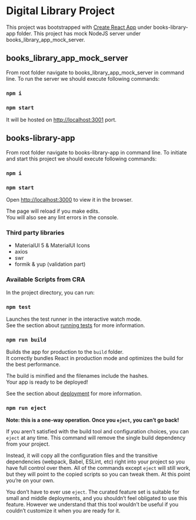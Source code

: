 # Digital Library Project

This project was bootstrapped with [Create React App](https://github.com/facebook/create-react-app) under books-library-app folder.
This project has mock NodeJS server under books_library_app_mock_server.

## books_library_app_mock_server
From root folder navigate to books_library_app_mock_server in command line.
To run the server we should execute following commands:

### `npm i`
### `npm start`
It will be hosted on [http://localhost:3001](http://localhost:3001) port.

## books-library-app 
From root folder navigate to books-library-app in command line.
To initiate and start this project we should execute following commands:

### `npm i`
### `npm start`
Open [http://localhost:3000](http://localhost:3000) to view it in the browser.

The page will reload if you make edits.\
You will also see any lint errors in the console.

### Third party libraries
* MaterialUI 5 & MaterialUI Icons
* axios
* swr
* formik & yup (validation part)

### Available Scripts from CRA

In the project directory, you can run:

### `npm test`

Launches the test runner in the interactive watch mode.\
See the section about [running tests](https://facebook.github.io/create-react-app/docs/running-tests) for more information.

### `npm run build`

Builds the app for production to the `build` folder.\
It correctly bundles React in production mode and optimizes the build for the best performance.

The build is minified and the filenames include the hashes.\
Your app is ready to be deployed!

See the section about [deployment](https://facebook.github.io/create-react-app/docs/deployment) for more information.

### `npm run eject`

**Note: this is a one-way operation. Once you `eject`, you can’t go back!**

If you aren’t satisfied with the build tool and configuration choices, you can `eject` at any time. This command will remove the single build dependency from your project.

Instead, it will copy all the configuration files and the transitive dependencies (webpack, Babel, ESLint, etc) right into your project so you have full control over them. All of the commands except `eject` will still work, but they will point to the copied scripts so you can tweak them. At this point you’re on your own.

You don’t have to ever use `eject`. The curated feature set is suitable for small and middle deployments, and you shouldn’t feel obligated to use this feature. However we understand that this tool wouldn’t be useful if you couldn’t customize it when you are ready for it.
